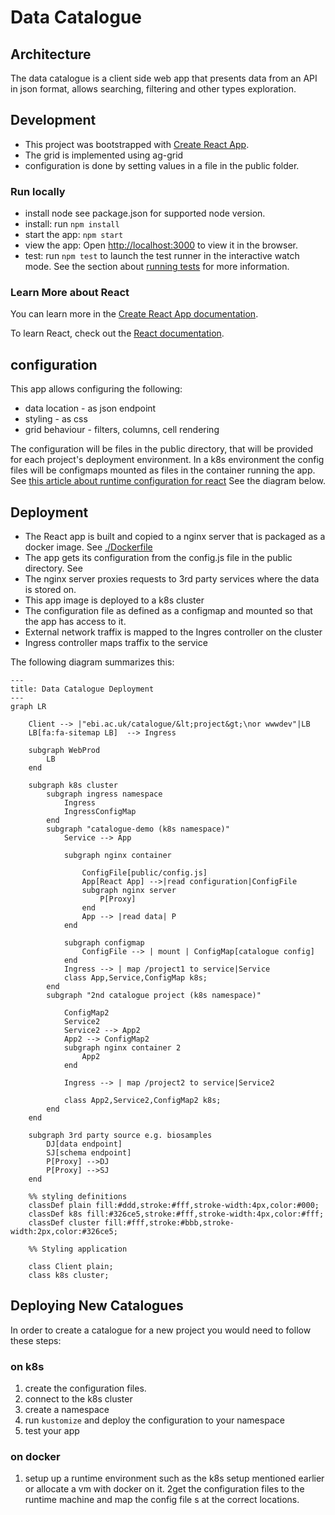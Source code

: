 # Data Catalogue
## Architecture
The data catalogue is a client side web app that presents data from an 
API in json format, allows searching, filtering and other types exploration.

## Development

- This project was bootstrapped with [Create React App](https://github.com/facebook/create-react-app).
- The grid is implemented using ag-grid
- configuration is done by setting values in a file in the public folder.

### Run locally
* install node see package.json for supported node version. 
* install: run `npm install`
* start the app: `npm start`
* view the app: Open [http://localhost:3000](http://localhost:3000) to view it in the browser.
* test: run `npm test` to launch the test runner in the interactive watch mode. See the section about [running tests](https://facebook.github.io/create-react-app/docs/running-tests) for more information.

### Learn More about React

You can learn more in the [Create React App documentation](https://facebook.github.io/create-react-app/docs/getting-started).

To learn React, check out the [React documentation](https://reactjs.org/).

## configuration
This app allows configuring the following:
- data location - as json endpoint
- styling - as css
- grid behaviour - filters, columns, cell rendering

The configuration will be files in the public directory, that will be provided for each project's deployment environment.
In a k8s environment the config files will be configmaps mounted as files in the container running the app.
See [this article about runtime configuration for react](https://profinit.eu/en/blog/build-once-deploy-many-in-react-dynamic-configuration-properties/)
See the diagram below.

## Deployment
* The React app is built and copied to a nginx server that is packaged as a docker image. See [./Dockerfile](./Dockerfile)
* The app gets its configuration from the config.js file in the public directory. See [](./public/config.js)
* The nginx server proxies requests to 3rd party services where the data is stored on.
* This app image is deployed to a k8s cluster
* The configuration file as defined as a configmap and mounted so that the app has access to it.
* External network traffix is mapped to the Ingres controller on the cluster
* Ingress controller maps traffix to the service

The following diagram summarizes this:
```mermaid
---
title: Data Catalogue Deployment
---
graph LR

    Client --> |"ebi.ac.uk/catalogue/&lt;project&gt;\nor wwwdev"|LB
    LB[fa:fa-sitemap LB]  --> Ingress
    
    subgraph WebProd
        LB
    end

    subgraph k8s cluster
        subgraph ingress namespace
            Ingress
            IngressConfigMap
        end
        subgraph "catalogue-demo (k8s namespace)"
            Service --> App

            subgraph nginx container
                
                ConfigFile[public/config.js]
                App[React App] -->|read configuration|ConfigFile
                subgraph nginx server
                    P[Proxy]
                end
                App --> |read data| P
            end

            subgraph configmap
                ConfigFile --> | mount | ConfigMap[catalogue config]
            end
            Ingress --> | map /project1 to service|Service
            class App,Service,ConfigMap k8s;
        end
        subgraph "2nd catalogue project (k8s namespace)"
            
            ConfigMap2
            Service2
            Service2 --> App2
            App2 --> ConfigMap2
            subgraph nginx container 2
                App2
            end
            
            Ingress --> | map /project2 to service|Service2

            class App2,Service2,ConfigMap2 k8s;
        end
    end

    subgraph 3rd party source e.g. biosamples
        DJ[data endpoint]
        SJ[schema endpoint]
        P[Proxy] -->DJ
        P[Proxy] -->SJ
    end
    
    %% styling definitions
    classDef plain fill:#ddd,stroke:#fff,stroke-width:4px,color:#000;
    classDef k8s fill:#326ce5,stroke:#fff,stroke-width:4px,color:#fff;
    classDef cluster fill:#fff,stroke:#bbb,stroke-width:2px,color:#326ce5;
    
    %% Styling application   
    
    class Client plain;
    class k8s cluster;

```

## Deploying New Catalogues
In order to create a catalogue for a new project you would need to
follow these steps:

### on k8s
1. create the configuration files.
2. connect to the k8s cluster 
3. create a namespace
4. run `kustomize` and deploy the configuration to your namespace
5. test your app

### on docker
1. setup up a runtime environment such as the k8s setup mentioned earlier
   or allocate a vm with docker on it.
2get the configuration files to the runtime machine and map the config file s
     at the correct locations.

